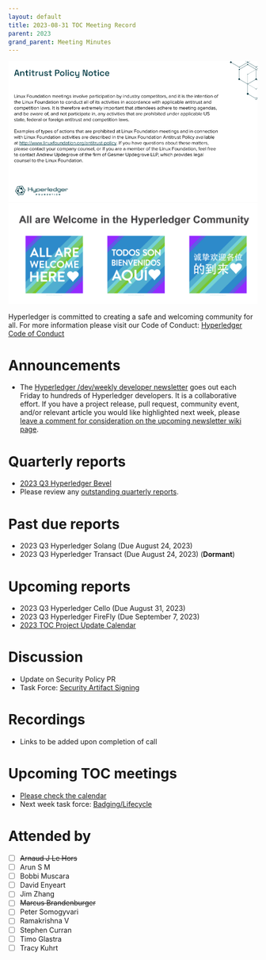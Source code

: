 ```yaml
---
layout: default
title: 2023-08-31 TOC Meeting Record
parent: 2023
grand_parent: Meeting Minutes
---
```

![Antitrust Policy Notice](../images/antitrust-policy-notice.png "Antitrust Policy Notice")
![All are Welcome in the Hyperledger Community](../images/all-are-welcome.png "All are Welcome in the Hyperledger Community")

Hyperledger is committed to creating a safe and welcoming community for all. For more information please visit our Code of Conduct: [Hyperledger Code of Conduct](https://toc.hyperledger.org/governing-documents/code-of-conduct.html)

# Announcements
* The [Hyperledger /dev/weekly developer newsletter](https://wiki.hyperledger.org/pages/viewpage.action?pageId=39618905) goes out each Friday to hundreds of Hyperledger developers. It is a collaborative effort. If you have a project release, pull request, community event, and/or relevant article you would like highlighted next week, please [leave a comment for consideration on the upcoming newsletter wiki page](https://wiki.hyperledger.org/display/DR/2023).

# Quarterly reports
* [2023 Q3 Hyperledger Bevel](https://github.com/hyperledger/toc/pull/150)
* Please review any [outstanding quarterly reports](https://github.com/hyperledger/toc/pulls?q=is%3Apr+is%3Aopen+label%3Aquarterly-report+user-review-requested%3A%40me).

# Past due reports
* 2023 Q3 Hyperledger Solang (Due August 24, 2023)
* 2023 Q3 Hyperledger Transact (Due August 24, 2023) (**Dormant**)

# Upcoming reports
* 2023 Q3 Hyperledger Cello (Due August 31, 2023)
* 2023 Q3 Hyperledger FireFly (Due September 7, 2023)
* [2023 TOC Project Update Calendar](../../project-reports/2023/2023-updates.md)

# Discussion
* Update on Security Policy PR
* Task Force: [Security Artifact Signing](https://github.com/hyperledger/toc/issues/49)

# Recordings
* Links to be added upon completion of call

# Upcoming TOC meetings
* [Please check the calendar](https://lists.hyperledger.org/g/toc/calendar)
* Next week task force: [Badging/Lifecycle](https://github.com/hyperledger/toc/issues/50)

# Attended by
* [ ] ~~Arnaud J Le Hors~~
* [ ] Arun S M
* [ ] Bobbi Muscara
* [ ] David Enyeart
* [ ] Jim Zhang
* [ ] ~~Marcus Brandenburger~~
* [ ] Peter Somogyvari
* [ ] Ramakrishna V
* [ ] Stephen Curran
* [ ] Timo Glastra
* [ ] Tracy Kuhrt
